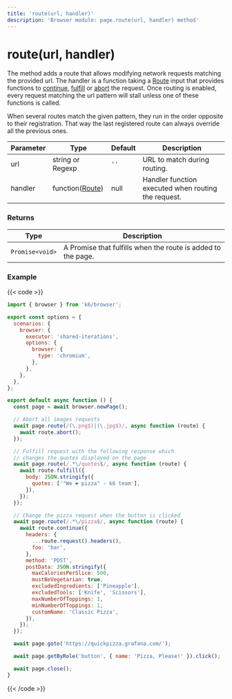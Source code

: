 ```yaml
---
title: 'route(url, handler)'
description: 'Browser module: page.route(url, handler) method'
---
```


# route(url, handler)

The method adds a route that allows modifying network requests matching the provided url. The handler is a function taking a [Route](https://grafana.com/docs/k6/<K6_VERSION>/javascript-api/k6-browser/route/) input that provides functions to [continue](https://grafana.com/docs/k6/<K6_VERSION>/javascript-api/k6-browser/route/continue), [fulfill](https://grafana.com/docs/k6/<K6_VERSION>/javascript-api/k6-browser/route/fulfill) or [abort](https://grafana.com/docs/k6/<K6_VERSION>/javascript-api/k6-browser/route/abort) the request. Once routing is enabled, every request matching the url pattern will stall unless one of these functions is called.

When several routes match the given pattern, they run in the order opposite to their registration. That way the last registered route can always override all the previous ones.

| Parameter | Type                                                                                         | Default | Description                                         |
| --------- | -------------------------------------------------------------------------------------------- | ------- | --------------------------------------------------- |
| url       | string or Regexp                                                                             | `''`    | URL to match during routing.                        |
| handler   | function([Route](https://grafana.com/docs/k6/<K6_VERSION>/javascript-api/k6-browser/route/)) | null    | Handler function executed when routing the request. |

### Returns

| Type            | Description                                                  |
| --------------- | ------------------------------------------------------------ |
| `Promise<void>` | A Promise that fulfills when the route is added to the page. |

### Example

{{< code >}}

```javascript
import { browser } from 'k6/browser';

export const options = {
  scenarios: {
    browser: {
      executor: 'shared-iterations',
      options: {
        browser: {
          type: 'chromium',
        },
      },
    },
  },
};

export default async function () {
  const page = await browser.newPage();

  // Abort all images requests
  await page.route(/(\.png$)|(\.jpg$)/, async function (route) {
    await route.abort();
  });

  // Fulfill request with the following response which
  // changes the quotes displayed on the page
  await page.route(/.*\/quotes$/, async function (route) {
    await route.fulfill({
      body: JSON.stringify({
        quotes: ['"We ❤️ pizza" - k6 team'],
      }),
    });
  });

  // Change the pizza request when the button is clicked
  await page.route(/.*\/pizza$/, async function (route) {
    await route.continue({
      headers: {
        ...route.request().headers(),
        foo: 'bar',
      },
      method: 'POST',
      postData: JSON.stringify({
        maxCaloriesPerSlice: 500,
        mustBeVegetarian: true,
        excludedIngredients: ['Pineapple'],
        excludedTools: ['Knife', 'Scissors'],
        maxNumberOfToppings: 1,
        minNumberOfToppings: 1,
        customName: 'Classic Pizza',
      }),
    });
  });

  await page.goto('https://quickpizza.grafana.com/');

  await page.getByRole('button', { name: 'Pizza, Please!' }).click();

  await page.close();
}
```

{{< /code >}}
